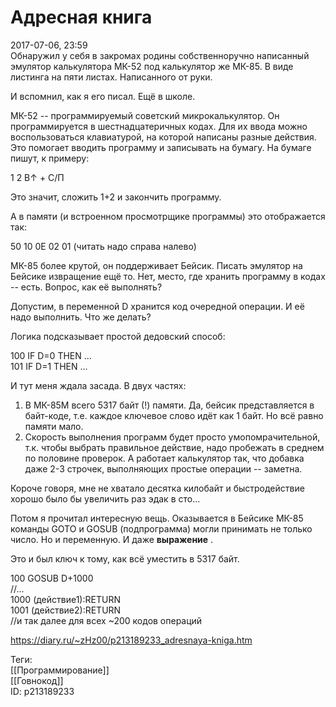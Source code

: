 Адресная книга
===============

   
 2017-07-06, 23:59   
  Обнаружил у себя в закромах родины собственноручно написанный эмулятор калькулятора МК-52 под калькулятор же МК-85. В виде листинга на пяти листах. Написанного от руки.   
   
 И вспомнил, как я его писал. Ещё в школе.   
   
 МК-52 -- программируемый советский микрокалькулятор. Он программируется в шестнадцатеричных кодах. Для их ввода можно воспользоваться клавиатурой, на которой написаны разные действия. Это помогает вводить программу и записывать на бумагу. На бумаге пишут, к примеру:   
   
 1 2 В↑ + С/П   
   
 Это значит, сложить 1+2 и закончить программу.   
   
 А в памяти (и встроенном просмотрщике программы) это отображается так:   
   
 50 10 0E 02 01 (читать надо справа налево)   
   
 МК-85 более крутой, он поддерживает Бейсик. Писать эмулятор на Бейсике извращение ещё то. Нет, место, где хранить программу в кодах -- есть. Вопрос, как её выполнять?   
   
 Допустим, в переменной D хранится код очередной операции. И её надо выполнить. Что же делать?   
   
 Логика подсказывает простой дедовский способ:   
   
 100 IF D=0 THEN ...   
 101 IF D=1 THEN ...   
   
 И тут меня ждала засада. В двух частях:   
 1. В МК-85М всего 5317 байт (!) памяти. Да, бейсик представляется в байт-коде, т.е. каждое ключевое слово идёт как 1 байт. Но всё равно памяти мало.   
 2. Скорость выполнения программ будет просто умопомрачительной, т.к. чтобы выбрать правильное действие, надо пробежать в среднем по половине проверок. А работает калькулятор так, что добавка даже 2-3 строчек, выполняющих простые операции -- заметна.   
   
 Короче говоря, мне не хватало десятка килобайт и быстродействие хорошо было бы увеличить раз эдак в сто...   
   
 Потом я прочитал интересную вещь. Оказывается в Бейсике МК-85 команды GOTO и GOSUB (подпрограмма) могли принимать не только число. Но и переменную. И даже  **выражение**  .   
   
 Это и был ключ к тому, как всё уместить в 5317 байт.   
   
 100 GOSUB D+1000   
 //...   
 1000 (действие1):RETURN   
 1001 (действие2):RETURN   
 //и так далее для всех ~200 кодов операций   
    
 <https://diary.ru/~zHz00/p213189233_adresnaya-kniga.htm>   
   
 Теги:   
 [[Программирование]]   
 [[Говнокод]]   
 ID: p213189233